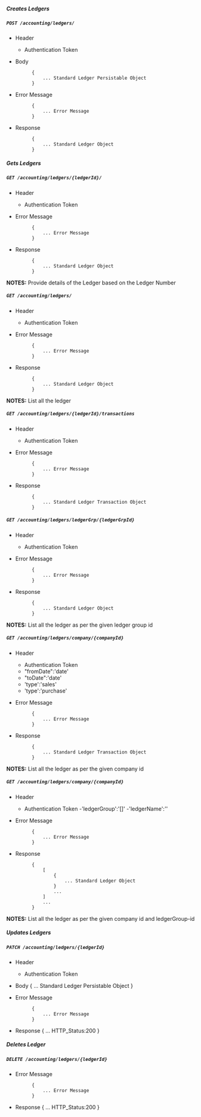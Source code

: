 ##### Creates Ledgers

##### `POST /accounting/ledgers/`
+ Header
	- Authentication Token

+ Body

            {
                ... Standard Ledger Persistable Object
            }

+ Error Message

			{
				... Error Message
			}            
+ Response

            {
                ... Standard Ledger Object
            }
    


##### Gets Ledgers           
            
##### `GET /accounting/ledgers/{ledgerId}/`
+ Header 
	- Authentication Token

+ Error Message

			{
				... Error Message
			}
+ Response

			{
				... Standard Ledger Object
			}

**NOTES:** Provide details of the Ledger based on the Ledger Number

##### `GET /accounting/ledgers/`
+ Header 
	- Authentication Token

+ Error Message

			{
				... Error Message
			}
+ Response

			{
				... Standard Ledger Object
			}

**NOTES:** List all the ledger

##### `GET /accounting/ledgers/{ledgerId}/transactions`
+ Header 
	- Authentication Token
	
+ Error Message

			{
				... Error Message
			}
+ Response

			{
				... Standard Ledger Transaction Object
			}



##### `GET /accounting/ledgers/ledgerGrp/{ledgerGrpId}`
+ Header 
	- Authentication Token
	
+ Error Message

			{
				... Error Message
			}
+ Response

			{
				... Standard Ledger Object
			}

**NOTES:** List all the ledger as per the given ledger group id

##### `GET /accounting/ledgers/company/{companyId}`
+ Header 
	- Authentication Token
	- "fromDate":'date'
	- "toDate":'date'
	- 'type':'sales'
	- 'type':'purchase'
	
+ Error Message

			{
				... Error Message
			}
+ Response

			{
				... Standard Ledger Transaction Object
			}

**NOTES:** List all the ledger as per the given company id

##### `GET /accounting/ledgers/company/{companyId}`
+ Header 
	- Authentication Token
	-'ledgerGroup':'[]'
	-'ledgerName':''
+ Error Message

			{
				... Error Message
			}
+ Response

			{
				[
					{
						... Standard Ledger Object
					}
					...
				]
				...
			}

**NOTES:** List all the ledger as per the given company id and ledgerGroup-id

##### Updates Ledgers    
       
##### `PATCH /accounting/ledgers/{ledgerId}`
+ Header
	- Authentication Token

+ Body
			{
                ... Standard Ledger Persistable Object
            }

+ Error Message

			{
				... Error Message
			}
+  Response
			{
				... HTTP_Status:200
			}
##### Deletes Ledger    
       
##### `DELETE /accounting/ledgers/{ledgerId}`
+ Error Message

			{
				... Error Message
			}
+  Response
			{
				... HTTP_Status:200
			}
